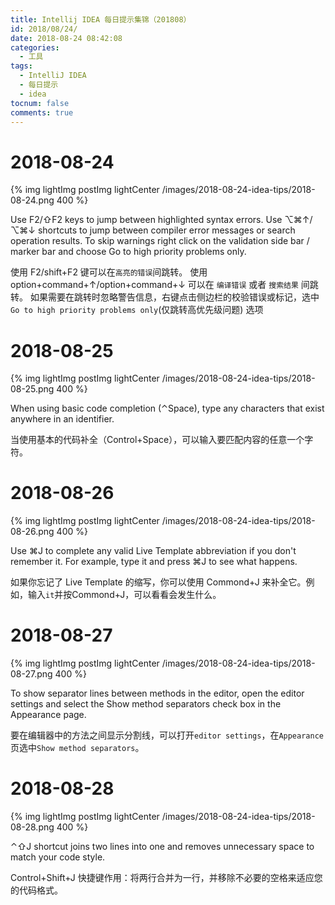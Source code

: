 ```yaml
---
title: Intellij IDEA 每日提示集锦（201808）
id: 2018/08/24/
date: 2018-08-24 08:42:08
categories:
  - 工具
tags:
  - IntelliJ IDEA
  - 每日提示
  - idea
tocnum: false
comments: true
---
```



# 2018-08-24

{% img lightImg postImg lightCenter /images/2018-08-24-idea-tips/2018-08-24.png 400 %}

Use F2/⇧F2 keys to jump between highlighted syntax errors.
Use ⌥⌘↑/⌥⌘↓ shortcuts to jump between compiler error messages or search operation results.
To skip warnings right click on the validation side bar / marker bar and choose Go to high priority problems only.

使用 F2/shift+F2 键可以在`高亮的错误`间跳转。
使用 option+command+↑/option+command+↓ 可以在 `编译错误` 或者 `搜索结果` 间跳转。
如果需要在跳转时忽略警告信息，右键点击侧边栏的校验错误或标记，选中 `Go to high priority problems only`(仅跳转高优先级问题) 选项

# 2018-08-25

{% img lightImg postImg lightCenter /images/2018-08-24-idea-tips/2018-08-25.png 400 %}

When using basic code completion (⌃Space), type any characters that exist anywhere in an identifier.

当使用基本的代码补全（Control+Space），可以输入要匹配内容的任意一个字符。

# 2018-08-26

{% img lightImg postImg lightCenter /images/2018-08-24-idea-tips/2018-08-26.png 400 %}

Use ⌘J to complete any valid Live Template abbreviation if you don't remember it. For example, type it and press ⌘J to see what happens.

如果你忘记了 Live Template 的缩写，你可以使用 Commond+J 来补全它。例如，输入`it`并按Commond+J，可以看看会发生什么。

# 2018-08-27

{% img lightImg postImg lightCenter /images/2018-08-24-idea-tips/2018-08-27.png 400 %}

To show separator lines between methods in the editor, open the editor settings and select the Show method separators check box in the Appearance page.

要在编辑器中的方法之间显示分割线，可以打开`editor settings`，在`Appearance`页选中`Show method separators`。

# 2018-08-28

{% img lightImg postImg lightCenter /images/2018-08-24-idea-tips/2018-08-28.png 400 %}

⌃⇧J shortcut joins two lines into one and removes unnecessary space to match your code style.

Control+Shift+J 快捷键作用：将两行合并为一行，并移除不必要的空格来适应您的代码格式。